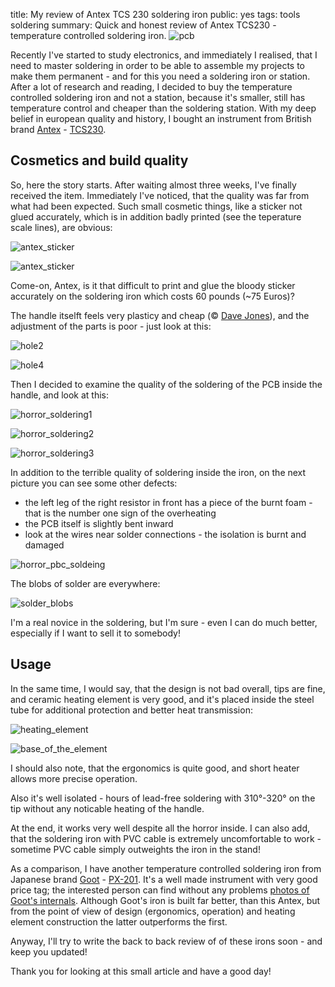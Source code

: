 title: My review of Antex TCS 230 soldering iron
public: yes
tags: tools
      soldering
summary: Quick and honest review of Antex TCS230 - temperature controlled soldering iron. ![pcb](http://blog.grozak.com/galleries/antex_tcs230/IMG_1277.JPG)

Recently I've started to study electronics, and immediately I realised, that I
need to master soldering in order to be able to assemble my projects to make them
permanent - and for this you need a soldering iron or station.
After a lot of research and reading, I decided to buy the temperature controlled
soldering iron and not a station, because it's smaller,
still has temperature control and cheaper than the soldering station. With my deep
belief in european quality and history, I bought an instrument from British
brand [Antex](http://antex.co.uk) -
[TCS230](http://http://www.antex.co.uk/soldering/standard-soldering-irons/tcs230/).

## Cosmetics and build quality

So, here the story starts. After waiting almost three weeks, I've finally
received the item. Immediately I've noticed, that the quality was far from what
had been expected. Such small cosmetic things, like a sticker not glued
accurately, which is in addition badly printed (see the teperature scale lines),
are obvious:

![antex_sticker](http://blog.grozak.com/galleries/antex_tcs230/01_IMG_1269.JPG)

![antex_sticker](http://blog.grozak.com/galleries/antex_tcs230/02_IMG_1294.JPG)

Come-on, Antex, is it that difficult to print and glue the bloody sticker
accurately on the soldering iron which costs 60 pounds (~75 Euros)?

The handle itselft feels very plasticy and cheap (&copy; [Dave
Jones](http://eevblog.com)), and the adjustment of the parts is poor - just look at this:

![hole2](http://blog.grozak.com/galleries/antex_tcs230/05_IMG_1310.JPG)

![hole4](http://blog.grozak.com/galleries/antex_tcs230/08_IMG_1317.JPG)

Then I decided to examine the quality of the soldering of the PCB inside the
handle, and look at this:

![horror_soldering1](http://blog.grozak.com/galleries/antex_tcs230/09_IMG_1270.JPG)

![horror_soldering2](http://blog.grozak.com/galleries/antex_tcs230/IMG_1272.JPG)

![horror_soldering3](http://blog.grozak.com/galleries/antex_tcs230/IMG_1274.JPG)

In addition to the terrible quality of soldering inside the iron, on the next
picture you can see some other defects:

- the left leg of the right resistor in front has a piece of the burnt foam -
  that is the number one sign of the overheating
- the PCB itself is slightly bent inward
- look at the wires near solder connections - the isolation is burnt and
  damaged

![horror_pbc_soldeing](http://blog.grozak.com/galleries/antex_tcs230/IMG_1277.JPG)

The blobs of solder are everywhere:

![solder_blobs](http://blog.grozak.com/galleries/antex_tcs230/IMG_1338.JPG)

I'm a real novice in the soldering, but I'm sure - even I can do
much better, especially if I want to sell it to somebody!

## Usage

In the same time, I would say, that the design is not bad overall, tips are fine,
and ceramic heating element is very good, and it's
placed inside the steel tube for additional protection and better heat
transmission:

![heating_element](http://blog.grozak.com/galleries/antex_tcs230/03_IMG_1299.JPG)

![base_of_the_element](http://blog.grozak.com/galleries/antex_tcs230/04_IMG_1302.JPG)

I should also note, that the ergonomics is quite good, and short heater allows
more precise operation.

Also it's well isolated - hours of lead-free soldering with 310&deg;-320&deg; on
the tip without any noticable heating of the handle.

At the end, it works very well despite all the horror inside. I can also add, that the
soldering iron with PVC cable is extremely uncomfortable to work - sometime PVC
cable simply outweights the iron in the stand!

As a comparison, I have another temperature controlled soldering iron from
Japanese brand [Goot](http://www.goot.co.jp/en/) - [PX-201](http://www.goot.jp/en/handakote/px-201/).
It's a well made instrument with very good price tag; the interested person can find without
any problems [photos of Goot's
internals](http://easyelectronics.ru/payalnik-goot-px-201.html). Although Goot's
iron is built far better, than this Antex, but from the point of view of design
(ergonomics, operation) and heating element construction the latter outperforms the first. 

Anyway, I'll try to write the back to back review of of these irons soon - and
keep you updated!

Thank you for looking at this small article and have a good day! 

